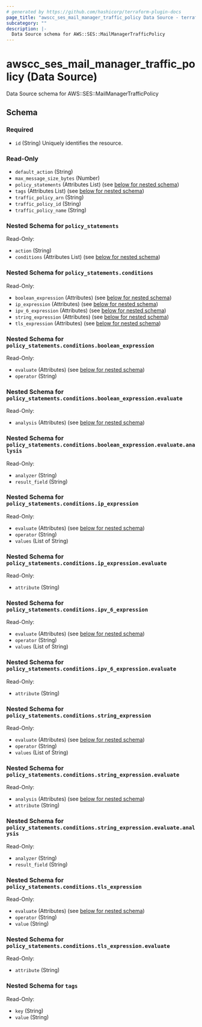 ```yaml
---
# generated by https://github.com/hashicorp/terraform-plugin-docs
page_title: "awscc_ses_mail_manager_traffic_policy Data Source - terraform-provider-awscc"
subcategory: ""
description: |-
  Data Source schema for AWS::SES::MailManagerTrafficPolicy
---
```


# awscc_ses_mail_manager_traffic_policy (Data Source)

Data Source schema for AWS::SES::MailManagerTrafficPolicy



<!-- schema generated by tfplugindocs -->
## Schema

### Required

- `id` (String) Uniquely identifies the resource.

### Read-Only

- `default_action` (String)
- `max_message_size_bytes` (Number)
- `policy_statements` (Attributes List) (see [below for nested schema](#nestedatt--policy_statements))
- `tags` (Attributes List) (see [below for nested schema](#nestedatt--tags))
- `traffic_policy_arn` (String)
- `traffic_policy_id` (String)
- `traffic_policy_name` (String)

<a id="nestedatt--policy_statements"></a>
### Nested Schema for `policy_statements`

Read-Only:

- `action` (String)
- `conditions` (Attributes List) (see [below for nested schema](#nestedatt--policy_statements--conditions))

<a id="nestedatt--policy_statements--conditions"></a>
### Nested Schema for `policy_statements.conditions`

Read-Only:

- `boolean_expression` (Attributes) (see [below for nested schema](#nestedatt--policy_statements--conditions--boolean_expression))
- `ip_expression` (Attributes) (see [below for nested schema](#nestedatt--policy_statements--conditions--ip_expression))
- `ipv_6_expression` (Attributes) (see [below for nested schema](#nestedatt--policy_statements--conditions--ipv_6_expression))
- `string_expression` (Attributes) (see [below for nested schema](#nestedatt--policy_statements--conditions--string_expression))
- `tls_expression` (Attributes) (see [below for nested schema](#nestedatt--policy_statements--conditions--tls_expression))

<a id="nestedatt--policy_statements--conditions--boolean_expression"></a>
### Nested Schema for `policy_statements.conditions.boolean_expression`

Read-Only:

- `evaluate` (Attributes) (see [below for nested schema](#nestedatt--policy_statements--conditions--boolean_expression--evaluate))
- `operator` (String)

<a id="nestedatt--policy_statements--conditions--boolean_expression--evaluate"></a>
### Nested Schema for `policy_statements.conditions.boolean_expression.evaluate`

Read-Only:

- `analysis` (Attributes) (see [below for nested schema](#nestedatt--policy_statements--conditions--boolean_expression--evaluate--analysis))

<a id="nestedatt--policy_statements--conditions--boolean_expression--evaluate--analysis"></a>
### Nested Schema for `policy_statements.conditions.boolean_expression.evaluate.analysis`

Read-Only:

- `analyzer` (String)
- `result_field` (String)




<a id="nestedatt--policy_statements--conditions--ip_expression"></a>
### Nested Schema for `policy_statements.conditions.ip_expression`

Read-Only:

- `evaluate` (Attributes) (see [below for nested schema](#nestedatt--policy_statements--conditions--ip_expression--evaluate))
- `operator` (String)
- `values` (List of String)

<a id="nestedatt--policy_statements--conditions--ip_expression--evaluate"></a>
### Nested Schema for `policy_statements.conditions.ip_expression.evaluate`

Read-Only:

- `attribute` (String)



<a id="nestedatt--policy_statements--conditions--ipv_6_expression"></a>
### Nested Schema for `policy_statements.conditions.ipv_6_expression`

Read-Only:

- `evaluate` (Attributes) (see [below for nested schema](#nestedatt--policy_statements--conditions--ipv_6_expression--evaluate))
- `operator` (String)
- `values` (List of String)

<a id="nestedatt--policy_statements--conditions--ipv_6_expression--evaluate"></a>
### Nested Schema for `policy_statements.conditions.ipv_6_expression.evaluate`

Read-Only:

- `attribute` (String)



<a id="nestedatt--policy_statements--conditions--string_expression"></a>
### Nested Schema for `policy_statements.conditions.string_expression`

Read-Only:

- `evaluate` (Attributes) (see [below for nested schema](#nestedatt--policy_statements--conditions--string_expression--evaluate))
- `operator` (String)
- `values` (List of String)

<a id="nestedatt--policy_statements--conditions--string_expression--evaluate"></a>
### Nested Schema for `policy_statements.conditions.string_expression.evaluate`

Read-Only:

- `analysis` (Attributes) (see [below for nested schema](#nestedatt--policy_statements--conditions--string_expression--evaluate--analysis))
- `attribute` (String)

<a id="nestedatt--policy_statements--conditions--string_expression--evaluate--analysis"></a>
### Nested Schema for `policy_statements.conditions.string_expression.evaluate.analysis`

Read-Only:

- `analyzer` (String)
- `result_field` (String)




<a id="nestedatt--policy_statements--conditions--tls_expression"></a>
### Nested Schema for `policy_statements.conditions.tls_expression`

Read-Only:

- `evaluate` (Attributes) (see [below for nested schema](#nestedatt--policy_statements--conditions--tls_expression--evaluate))
- `operator` (String)
- `value` (String)

<a id="nestedatt--policy_statements--conditions--tls_expression--evaluate"></a>
### Nested Schema for `policy_statements.conditions.tls_expression.evaluate`

Read-Only:

- `attribute` (String)





<a id="nestedatt--tags"></a>
### Nested Schema for `tags`

Read-Only:

- `key` (String)
- `value` (String)
